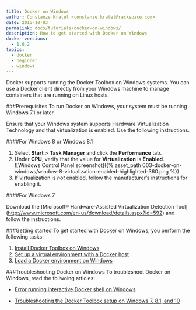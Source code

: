 ```yaml
---
title: Docker on Windows
author: Constanze Kratel <constanze.kratel@rackspace.com>
date: 2015-10-03
permalink: docs/tutorials/docker-on-windows/
description: How to get started with Docker on Windows
docker-versions:
  - 1.8.2
topics:
  - docker
  - beginner
  - windows
---
```


Docker supports running the Docker Toolbox on Windows systems. You can use a Docker client directly from your Windows machine to manage containers that are running on Linux hosts.

###Prerequisites
To run Docker on Windows, your system must be running Windows 7.1 or later.

Ensure that your Windows system supports Hardware Virtualization Technology and that virtualization is enabled. Use the following instructions.

####For Windows 8 or Windows 8.1

1. Select **Start** > **Task Manager** and click the **Performance** tab. 
2. Under **CPU**, verify that the value for **Virtualization** is **Enabled**.   
![Windows Control Panel screenshot]({% asset_path 003-docker-on-windows/window-8-virtualization-enabled-highlighted-360.png %})
3.	If virtualization is *not* enabled, follow the manufacturer’s instructions for enabling it.

####For Windows 7

Download the [Microsoft® Hardware-Assisted Virtualization Detection Tool] (http://www.microsoft.com/en-us/download/details.aspx?id=592) and follow the instructions.

###Getting started
To get started with Docker on Windows, you perform the following tasks:

1. [Install Docker Toolbox on Windows](/docs/tutorials/docker-install-windows/)
2.	[Set up a virtual environment with a Docker host](/docs/tutorials/set-up-docker-machine/)
3. [Load a Docker environment on Windows](/docs/tutorials/load-docker-environment-on-windows/)


###Troubleshooting Docker on Windows
To troubleshoot Docker on Windows, read the follwoing articles:

* [Error running interactive Docker shell on Windows](/docs/references/troubleshooting-cannot-enable-tty-mode-on-windows/)

* [Troubleshooting the Docker Toolbox setup on Windows 7, 8.1, and 10](/docs/tutorials/troubleshooting-the-docker-toolbox-setup-on-windows-7-8-1-and-10/)







